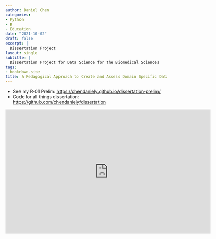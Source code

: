 ```yaml
---
author: Daniel Chen
categories:
- Python
- R
- Education
date: "2021-10-02"
draft: false
excerpt: |
  Dissertation Project
layout: single
subtitle: |
  Dissertation Project for Data Science for the Biomedical Sciences
tags:
- bookdown-site
title: A Pedagogical Approach to Create and Assess Domain Specific Data Science Learning Materials in the Biomedical Sciences
---
```


- See my R-01 Prelim: https://chendaniely.github.io/dissertation-prelim/
- Code for all things dissertation: https://github.com/chendaniely/dissertation

<center>
<iframe src="https://docs.google.com/presentation/d/e/2PACX-1vTjzaBCGLhPjHAlSN_Facx8VyiPgGY-8ZdjgrdR3zPVQ3ruU6gvi3xEH3spW0lmjQ/embed?start=false&loop=false&delayms=3000" frameborder="0" width="640" height="389" allowfullscreen="true" mozallowfullscreen="true" webkitallowfullscreen="true"></iframe>
</center>
